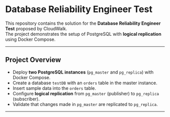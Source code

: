 # Database Reliability Engineer Test

This repository contains the solution for the **Database Reliability Engineer Test** proposed by CloudWalk.  
The project demonstrates the setup of PostgreSQL with **logical replication** using Docker Compose.

---

## Project Overview

- Deploy **two PostgreSQL instances** (`pg_master` and `pg_replica`) with Docker Compose.
- Create a database `testDB` with an `orders` table in the master instance.
- Insert sample data into the `orders` table.
- Configure **logical replication** from `pg_master` (publisher) to `pg_replica` (subscriber).
- Validate that changes made in `pg_master` are replicated to `pg_replica`.

---
